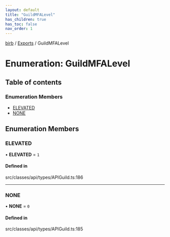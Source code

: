 ```yaml
---
layout: default
title: "GuildMFALevel"
has_children: true
has_toc: false
nav_order: 1
---
```


[birb](../README.md) / [Exports](../modules.md) / GuildMFALevel

# Enumeration: GuildMFALevel

## Table of contents

### Enumeration Members

- [ELEVATED](index.md#elevated)
- [NONE](index.md#none)

## Enumeration Members

### ELEVATED

• **ELEVATED** = ``1``

#### Defined in

src/classes/api/types/APIGuild.ts:186

___

### NONE

• **NONE** = ``0``

#### Defined in

src/classes/api/types/APIGuild.ts:185
